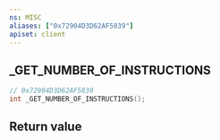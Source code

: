 ```yaml
---
ns: MISC
aliases: ["0x72904D3D62AF5839"]
apiset: client
---
```

## _GET_NUMBER_OF_INSTRUCTIONS

```c
// 0x72904D3D62AF5839
int _GET_NUMBER_OF_INSTRUCTIONS();
```



## Return value